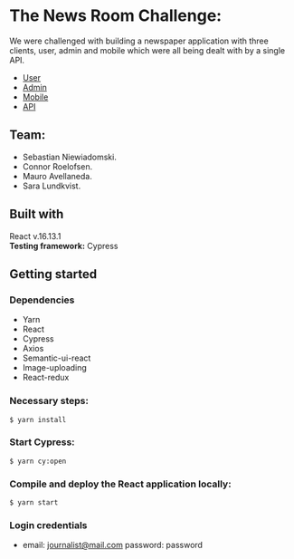 # The News Room Challenge:

We were challenged with building a newspaper application with three clients, user, admin and mobile which were all being dealt with by a single API.

- [User](https://github.com/SebastianN97/client_user_el_gaucho_nyheter)
- [Admin](https://github.com/SebastianN97/client_admin_el_gaucho_nyheter)
- [Mobile](https://github.com/SebastianN97/mobile_el_gaucho_nyheter)
- [API](https://github.com/SebastianN97/api_el_gaucho_nyheter)

## Team:

- Sebastian Niewiadomski.
- Connor Roelofsen.
- Mauro Avellaneda.
- Sara Lundkvist.

## Built with

React v.16.13.1 </br>
**Testing framework:** Cypress

## Getting started

### Dependencies

- Yarn
- React
- Cypress
- Axios
- Semantic-ui-react
- Image-uploading
- React-redux

### Necessary steps:

```
$ yarn install
```

### Start Cypress:

```
$ yarn cy:open
```

### Compile and deploy the React application locally:

```
$ yarn start
```

### Login credentials

- email: journalist@mail.com password: password

